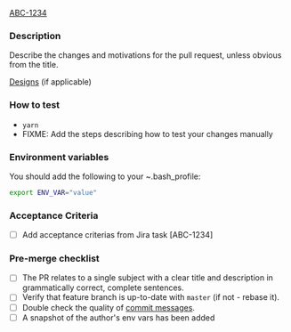 [ABC-1234](https://toptal-core.atlassian.net/browse/ABC-1234)

### Description

Describe the changes and motivations for the pull request, unless obvious from the title.

[Designs](https://share.abstract.com) (if applicable)

### How to test

- `yarn`
- FIXME: Add the steps describing how to test your changes manually

### Environment variables

You should add the following to your ~.bash_profile:

```bash
export ENV_VAR="value"
```

### Acceptance Criteria

- [ ] Add acceptance criterias from Jira task [ABC-1234]

### Pre-merge checklist

- [ ] The PR relates to a single subject with a clear title and description in grammatically correct, complete sentences.
- [ ] Verify that feature branch is up-to-date with `master` (if not - rebase it).
- [ ] Double check the quality of [commit messages](http://chris.beams.io/posts/git-commit/).
- [ ] A snapshot of the author's env vars has been added
